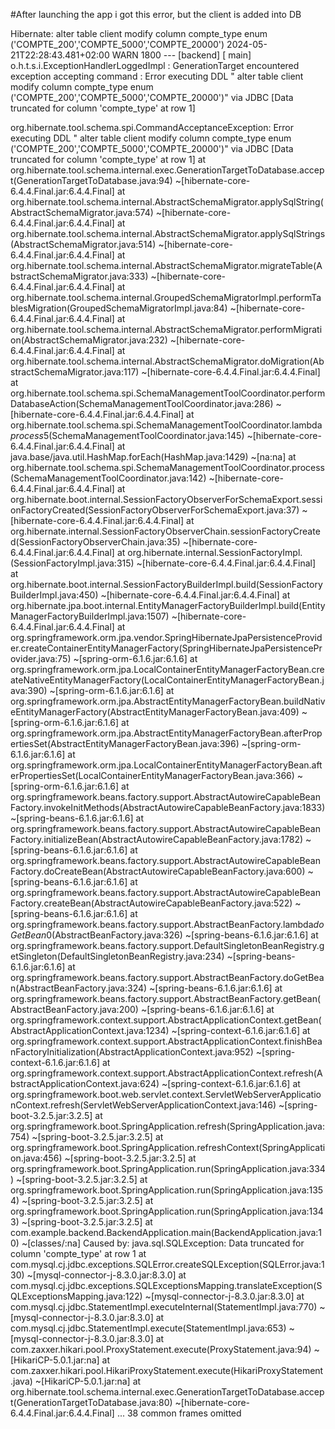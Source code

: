 #After launching the app i got this error, but the client is added into DB

Hibernate: 
    alter table client 
       modify column compte_type enum ('COMPTE_200','COMPTE_5000','COMPTE_20000')
2024-05-21T22:28:43.481+02:00  WARN 1800 --- [backend] [           main] o.h.t.s.i.ExceptionHandlerLoggedImpl     : GenerationTarget encountered exception accepting command : Error executing DDL "
    alter table client 
       modify column compte_type enum ('COMPTE_200','COMPTE_5000','COMPTE_20000')" via JDBC [Data truncated for column 'compte_type' at row 1]

org.hibernate.tool.schema.spi.CommandAcceptanceException: Error executing DDL "
    alter table client 
       modify column compte_type enum ('COMPTE_200','COMPTE_5000','COMPTE_20000')" via JDBC [Data truncated for column 'compte_type' at row 1]
	at org.hibernate.tool.schema.internal.exec.GenerationTargetToDatabase.accept(GenerationTargetToDatabase.java:94) ~[hibernate-core-6.4.4.Final.jar:6.4.4.Final]
	at org.hibernate.tool.schema.internal.AbstractSchemaMigrator.applySqlString(AbstractSchemaMigrator.java:574) ~[hibernate-core-6.4.4.Final.jar:6.4.4.Final]
	at org.hibernate.tool.schema.internal.AbstractSchemaMigrator.applySqlStrings(AbstractSchemaMigrator.java:514) ~[hibernate-core-6.4.4.Final.jar:6.4.4.Final]
	at org.hibernate.tool.schema.internal.AbstractSchemaMigrator.migrateTable(AbstractSchemaMigrator.java:333) ~[hibernate-core-6.4.4.Final.jar:6.4.4.Final]
	at org.hibernate.tool.schema.internal.GroupedSchemaMigratorImpl.performTablesMigration(GroupedSchemaMigratorImpl.java:84) ~[hibernate-core-6.4.4.Final.jar:6.4.4.Final]
	at org.hibernate.tool.schema.internal.AbstractSchemaMigrator.performMigration(AbstractSchemaMigrator.java:232) ~[hibernate-core-6.4.4.Final.jar:6.4.4.Final]
	at org.hibernate.tool.schema.internal.AbstractSchemaMigrator.doMigration(AbstractSchemaMigrator.java:117) ~[hibernate-core-6.4.4.Final.jar:6.4.4.Final]
	at org.hibernate.tool.schema.spi.SchemaManagementToolCoordinator.performDatabaseAction(SchemaManagementToolCoordinator.java:286) ~[hibernate-core-6.4.4.Final.jar:6.4.4.Final]
	at org.hibernate.tool.schema.spi.SchemaManagementToolCoordinator.lambda$process$5(SchemaManagementToolCoordinator.java:145) ~[hibernate-core-6.4.4.Final.jar:6.4.4.Final]
	at java.base/java.util.HashMap.forEach(HashMap.java:1429) ~[na:na]
	at org.hibernate.tool.schema.spi.SchemaManagementToolCoordinator.process(SchemaManagementToolCoordinator.java:142) ~[hibernate-core-6.4.4.Final.jar:6.4.4.Final]
	at org.hibernate.boot.internal.SessionFactoryObserverForSchemaExport.sessionFactoryCreated(SessionFactoryObserverForSchemaExport.java:37) ~[hibernate-core-6.4.4.Final.jar:6.4.4.Final]
	at org.hibernate.internal.SessionFactoryObserverChain.sessionFactoryCreated(SessionFactoryObserverChain.java:35) ~[hibernate-core-6.4.4.Final.jar:6.4.4.Final]
	at org.hibernate.internal.SessionFactoryImpl.<init>(SessionFactoryImpl.java:315) ~[hibernate-core-6.4.4.Final.jar:6.4.4.Final]
	at org.hibernate.boot.internal.SessionFactoryBuilderImpl.build(SessionFactoryBuilderImpl.java:450) ~[hibernate-core-6.4.4.Final.jar:6.4.4.Final]
	at org.hibernate.jpa.boot.internal.EntityManagerFactoryBuilderImpl.build(EntityManagerFactoryBuilderImpl.java:1507) ~[hibernate-core-6.4.4.Final.jar:6.4.4.Final]
	at org.springframework.orm.jpa.vendor.SpringHibernateJpaPersistenceProvider.createContainerEntityManagerFactory(SpringHibernateJpaPersistenceProvider.java:75) ~[spring-orm-6.1.6.jar:6.1.6]
	at org.springframework.orm.jpa.LocalContainerEntityManagerFactoryBean.createNativeEntityManagerFactory(LocalContainerEntityManagerFactoryBean.java:390) ~[spring-orm-6.1.6.jar:6.1.6]
	at org.springframework.orm.jpa.AbstractEntityManagerFactoryBean.buildNativeEntityManagerFactory(AbstractEntityManagerFactoryBean.java:409) ~[spring-orm-6.1.6.jar:6.1.6]
	at org.springframework.orm.jpa.AbstractEntityManagerFactoryBean.afterPropertiesSet(AbstractEntityManagerFactoryBean.java:396) ~[spring-orm-6.1.6.jar:6.1.6]
	at org.springframework.orm.jpa.LocalContainerEntityManagerFactoryBean.afterPropertiesSet(LocalContainerEntityManagerFactoryBean.java:366) ~[spring-orm-6.1.6.jar:6.1.6]
	at org.springframework.beans.factory.support.AbstractAutowireCapableBeanFactory.invokeInitMethods(AbstractAutowireCapableBeanFactory.java:1833) ~[spring-beans-6.1.6.jar:6.1.6]
	at org.springframework.beans.factory.support.AbstractAutowireCapableBeanFactory.initializeBean(AbstractAutowireCapableBeanFactory.java:1782) ~[spring-beans-6.1.6.jar:6.1.6]
	at org.springframework.beans.factory.support.AbstractAutowireCapableBeanFactory.doCreateBean(AbstractAutowireCapableBeanFactory.java:600) ~[spring-beans-6.1.6.jar:6.1.6]
	at org.springframework.beans.factory.support.AbstractAutowireCapableBeanFactory.createBean(AbstractAutowireCapableBeanFactory.java:522) ~[spring-beans-6.1.6.jar:6.1.6]
	at org.springframework.beans.factory.support.AbstractBeanFactory.lambda$doGetBean$0(AbstractBeanFactory.java:326) ~[spring-beans-6.1.6.jar:6.1.6]
	at org.springframework.beans.factory.support.DefaultSingletonBeanRegistry.getSingleton(DefaultSingletonBeanRegistry.java:234) ~[spring-beans-6.1.6.jar:6.1.6]
	at org.springframework.beans.factory.support.AbstractBeanFactory.doGetBean(AbstractBeanFactory.java:324) ~[spring-beans-6.1.6.jar:6.1.6]
	at org.springframework.beans.factory.support.AbstractBeanFactory.getBean(AbstractBeanFactory.java:200) ~[spring-beans-6.1.6.jar:6.1.6]
	at org.springframework.context.support.AbstractApplicationContext.getBean(AbstractApplicationContext.java:1234) ~[spring-context-6.1.6.jar:6.1.6]
	at org.springframework.context.support.AbstractApplicationContext.finishBeanFactoryInitialization(AbstractApplicationContext.java:952) ~[spring-context-6.1.6.jar:6.1.6]
	at org.springframework.context.support.AbstractApplicationContext.refresh(AbstractApplicationContext.java:624) ~[spring-context-6.1.6.jar:6.1.6]
	at org.springframework.boot.web.servlet.context.ServletWebServerApplicationContext.refresh(ServletWebServerApplicationContext.java:146) ~[spring-boot-3.2.5.jar:3.2.5]
	at org.springframework.boot.SpringApplication.refresh(SpringApplication.java:754) ~[spring-boot-3.2.5.jar:3.2.5]
	at org.springframework.boot.SpringApplication.refreshContext(SpringApplication.java:456) ~[spring-boot-3.2.5.jar:3.2.5]
	at org.springframework.boot.SpringApplication.run(SpringApplication.java:334) ~[spring-boot-3.2.5.jar:3.2.5]
	at org.springframework.boot.SpringApplication.run(SpringApplication.java:1354) ~[spring-boot-3.2.5.jar:3.2.5]
	at org.springframework.boot.SpringApplication.run(SpringApplication.java:1343) ~[spring-boot-3.2.5.jar:3.2.5]
	at com.example.backend.BackendApplication.main(BackendApplication.java:10) ~[classes/:na]
Caused by: java.sql.SQLException: Data truncated for column 'compte_type' at row 1
	at com.mysql.cj.jdbc.exceptions.SQLError.createSQLException(SQLError.java:130) ~[mysql-connector-j-8.3.0.jar:8.3.0]
	at com.mysql.cj.jdbc.exceptions.SQLExceptionsMapping.translateException(SQLExceptionsMapping.java:122) ~[mysql-connector-j-8.3.0.jar:8.3.0]
	at com.mysql.cj.jdbc.StatementImpl.executeInternal(StatementImpl.java:770) ~[mysql-connector-j-8.3.0.jar:8.3.0]
	at com.mysql.cj.jdbc.StatementImpl.execute(StatementImpl.java:653) ~[mysql-connector-j-8.3.0.jar:8.3.0]
	at com.zaxxer.hikari.pool.ProxyStatement.execute(ProxyStatement.java:94) ~[HikariCP-5.0.1.jar:na]
	at com.zaxxer.hikari.pool.HikariProxyStatement.execute(HikariProxyStatement.java) ~[HikariCP-5.0.1.jar:na]
	at org.hibernate.tool.schema.internal.exec.GenerationTargetToDatabase.accept(GenerationTargetToDatabase.java:80) ~[hibernate-core-6.4.4.Final.jar:6.4.4.Final]
	... 38 common frames omitted
